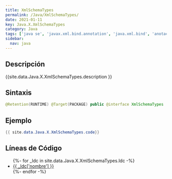 ```yaml
---
title: XmlSchemaTypes
permalink: /Java/XmlSchemaTypes/
date: 2021-01-11
key: Java.X.XmlSchemaTypes
category: Java
tags: ['java se', 'javax.xml.bind.annotation', 'java.xml.bind', 'anotacion java', 'Java 1.6', 'JAXB 2.0']
sidebar: 
  nav: java
---
```


## Descripción
{{site.data.Java.X.XmlSchemaTypes.description }}

## Sintaxis
~~~java
@Retention(RUNTIME) @Target(PACKAGE) public @interface XmlSchemaTypes
~~~

## Ejemplo
~~~java
{{ site.data.Java.X.XmlSchemaTypes.code}}
~~~

## Líneas de Código
<ul>
{%- for _ldc in site.data.Java.X.XmlSchemaTypes.ldc -%}
   <li>
       <a href="{{_ldc['url'] }}">{{ _ldc['nombre'] }}</a>
   </li>
{%- endfor -%}
</ul>
